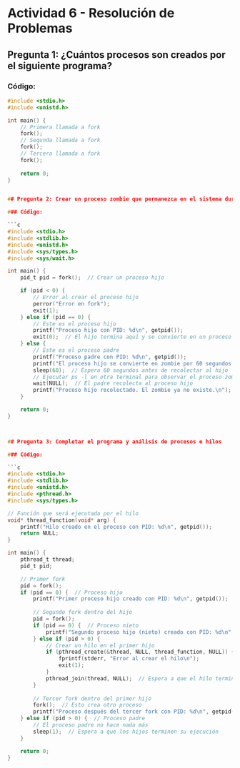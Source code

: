 # Actividad 6 - Resolución de Problemas

## Pregunta 1: ¿Cuántos procesos son creados por el siguiente programa?

### Código:

```c
#include <stdio.h>
#include <unistd.h>

int main() {
    // Primera llamada a fork
    fork();
    // Segunda llamada a fork
    fork();
    // Tercera llamada a fork
    fork();
    
    return 0;
}


## Pregunta 2: Crear un proceso zombie que permanezca en el sistema durante al menos 60 segundos

### Código:

```c
#include <stdio.h>
#include <stdlib.h>
#include <unistd.h>
#include <sys/types.h>
#include <sys/wait.h>

int main() {
    pid_t pid = fork();  // Crear un proceso hijo

    if (pid < 0) {
        // Error al crear el proceso hijo
        perror("Error en fork");
        exit(1);
    } else if (pid == 0) {
        // Este es el proceso hijo
        printf("Proceso hijo con PID: %d\n", getpid());
        exit(0);  // El hijo termina aquí y se convierte en un proceso zombie
    } else {
        // Este es el proceso padre
        printf("Proceso padre con PID: %d\n", getpid());
        printf("El proceso hijo se convierte en zombie por 60 segundos...\n");
        sleep(60);  // Espera 60 segundos antes de recolectar al hijo
        // Ejecutar ps -l en otra terminal para observar el proceso zombie
        wait(NULL);  // El padre recolecta al proceso hijo
        printf("Proceso hijo recolectado. El zombie ya no existe.\n");
    }

    return 0;
}



## Pregunta 3: Completar el programa y análisis de procesos e hilos

### Código:

```c
#include <stdio.h>
#include <stdlib.h>
#include <unistd.h>
#include <pthread.h>
#include <sys/types.h>

// Función que será ejecutada por el hilo
void* thread_function(void* arg) {
    printf("Hilo creado en el proceso con PID: %d\n", getpid());
    return NULL;
}

int main() {
    pthread_t thread;
    pid_t pid;

    // Primer fork
    pid = fork();
    if (pid == 0) {  // Proceso hijo
        printf("Primer proceso hijo creado con PID: %d\n", getpid());
        
        // Segundo fork dentro del hijo
        pid = fork();
        if (pid == 0) {  // Proceso nieto
            printf("Segundo proceso hijo (nieto) creado con PID: %d\n", getpid());
        } else if (pid > 0) {
            // Crear un hilo en el primer hijo
            if (pthread_create(&thread, NULL, thread_function, NULL)) {
                fprintf(stderr, "Error al crear el hilo\n");
                exit(1);
            }
            pthread_join(thread, NULL);  // Espera a que el hilo termine
        }
        
        // Tercer fork dentro del primer hijo
        fork();  // Esto crea otro proceso
        printf("Proceso después del tercer fork con PID: %d\n", getpid());
    } else if (pid > 0) {  // Proceso padre
        // El proceso padre no hace nada más
        sleep(1);  // Espera a que los hijos terminen su ejecución
    }

    return 0;
}
